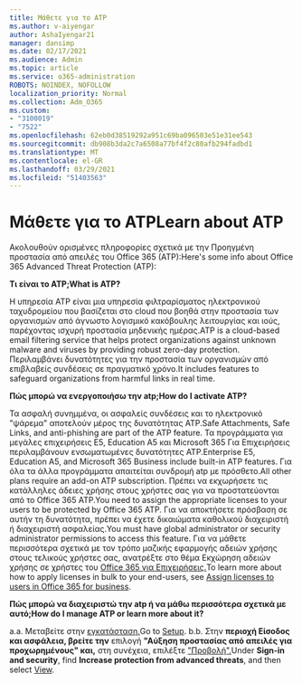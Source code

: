 ```yaml
---
title: Μάθετε για το ATP
ms.author: v-aiyengar
author: AshaIyengar21
manager: dansimp
ms.date: 02/17/2021
ms.audience: Admin
ms.topic: article
ms.service: o365-administration
ROBOTS: NOINDEX, NOFOLLOW
localization_priority: Normal
ms.collection: Adm_O365
ms.custom:
- "3100019"
- "7522"
ms.openlocfilehash: 62eb0d38519292a951c69ba096503e51e31ee543
ms.sourcegitcommit: db908b3da2c7a6508a77bf4f2c80afb294fadbd1
ms.translationtype: MT
ms.contentlocale: el-GR
ms.lasthandoff: 03/29/2021
ms.locfileid: "51403563"
---
```

# <a name="learn-about-atp"></a><span data-ttu-id="7c676-102">Μάθετε για το ATP</span><span class="sxs-lookup"><span data-stu-id="7c676-102">Learn about ATP</span></span>

<span data-ttu-id="7c676-103">Ακολουθούν ορισμένες πληροφορίες σχετικά με την Προηγμένη προστασία από απειλές του Office 365 (ATP):</span><span class="sxs-lookup"><span data-stu-id="7c676-103">Here's some info about Office 365 Advanced Threat Protection (ATP):</span></span>

<span data-ttu-id="7c676-104">**Τι είναι το ATP;**</span><span class="sxs-lookup"><span data-stu-id="7c676-104">**What is ATP?**</span></span>

<span data-ttu-id="7c676-105">Η υπηρεσία ATP είναι μια υπηρεσία φιλτραρίσματος ηλεκτρονικού ταχυδρομείου που βασίζεται στο cloud που βοηθά στην προστασία των οργανισμών από άγνωστο λογισμικό κακόβουλης λειτουργίας και ιούς, παρέχοντας ισχυρή προστασία μηδενικής ημέρας.</span><span class="sxs-lookup"><span data-stu-id="7c676-105">ATP is a cloud-based email filtering service that helps protect organizations against unknown malware and viruses by providing robust zero-day protection.</span></span> <span data-ttu-id="7c676-106">Περιλαμβάνει δυνατότητες για την προστασία των οργανισμών από επιβλαβείς συνδέσεις σε πραγματικό χρόνο.</span><span class="sxs-lookup"><span data-stu-id="7c676-106">It includes features to safeguard organizations from harmful links in real time.</span></span>

<span data-ttu-id="7c676-107">**Πώς μπορώ να ενεργοποιήσω την atp;**</span><span class="sxs-lookup"><span data-stu-id="7c676-107">**How do I activate ATP?**</span></span>

<span data-ttu-id="7c676-108">Τα ασφαλή συνημμένα, οι ασφαλείς συνδέσεις και το ηλεκτρονικό "ψάρεμα" αποτελούν μέρος της δυνατότητας ATP.</span><span class="sxs-lookup"><span data-stu-id="7c676-108">Safe Attachments, Safe Links, and anti-phishing are part of the ATP feature.</span></span> <span data-ttu-id="7c676-109">Τα προγράμματα για μεγάλες επιχειρήσεις E5, Education A5 και Microsoft 365 Για Επιχειρήσεις περιλαμβάνουν ενσωματωμένες δυνατότητες ATP.</span><span class="sxs-lookup"><span data-stu-id="7c676-109">Enterprise E5, Education A5, and Microsoft 365 Business include built-in ATP features.</span></span> <span data-ttu-id="7c676-110">Για όλα τα άλλα προγράμματα απαιτείται συνδρομή atp με πρόσθετο.</span><span class="sxs-lookup"><span data-stu-id="7c676-110">All other plans require an add-on ATP subscription.</span></span> <span data-ttu-id="7c676-111">Πρέπει να εκχωρήσετε τις κατάλληλες άδειες χρήσης στους χρήστες σας για να προστατεύονται από το Office 365 ATP.</span><span class="sxs-lookup"><span data-stu-id="7c676-111">You need to assign the appropriate licenses to your users to be protected by Office 365 ATP.</span></span> <span data-ttu-id="7c676-112">Για να αποκτήσετε πρόσβαση σε αυτήν τη δυνατότητα, πρέπει να έχετε δικαιώματα καθολικού διαχειριστή ή διαχειριστή ασφαλείας.</span><span class="sxs-lookup"><span data-stu-id="7c676-112">You must have global administrator or security administrator permissions to access this feature.</span></span> <span data-ttu-id="7c676-113">Για να μάθετε περισσότερα σχετικά με τον τρόπο μαζικής εφαρμογής αδειών χρήσης στους τελικούς χρήστες σας, ανατρέξτε στο θέμα Εκχώρηση αδειών χρήσης σε χρήστες του [Office 365 για Επιχειρήσεις.](https://go.microsoft.com/fwlink/?linkid=2093435)</span><span class="sxs-lookup"><span data-stu-id="7c676-113">To learn more about how to apply licenses in bulk to your end-users, see [Assign licenses to users in Office 365 for business](https://go.microsoft.com/fwlink/?linkid=2093435).</span></span>

<span data-ttu-id="7c676-114">**Πώς μπορώ να διαχειριστώ την atp ή να μάθω περισσότερα σχετικά με αυτό;**</span><span class="sxs-lookup"><span data-stu-id="7c676-114">**How do I manage ATP or learn more about it?**</span></span>

<span data-ttu-id="7c676-115">a.</span><span class="sxs-lookup"><span data-stu-id="7c676-115">a.</span></span> <span data-ttu-id="7c676-116">Μεταβείτε στην [εγκατάσταση.](https://go.microsoft.com/fwlink/p/?linkid=2075721)</span><span class="sxs-lookup"><span data-stu-id="7c676-116">Go to [Setup](https://go.microsoft.com/fwlink/p/?linkid=2075721).</span></span>
<span data-ttu-id="7c676-117">b.</span><span class="sxs-lookup"><span data-stu-id="7c676-117">b.</span></span> <span data-ttu-id="7c676-118">Στην **περιοχή Είσοδος και ασφάλεια, βρείτε την** επιλογή **"Αύξηση προστασίας από απειλές για προχωρημένους" και,** στη συνέχεια, επιλέξτε ["Προβολή".](https://go.microsoft.com/fwlink/?linkid=2109302)</span><span class="sxs-lookup"><span data-stu-id="7c676-118">Under **Sign-in and security**, find **Increase protection from advanced threats**, and then select [View](https://go.microsoft.com/fwlink/?linkid=2109302).</span></span>

